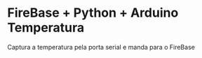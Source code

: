 # FireBase + Python + Arduino Temperatura
Captura a temperatura pela porta serial e manda para o FireBase
